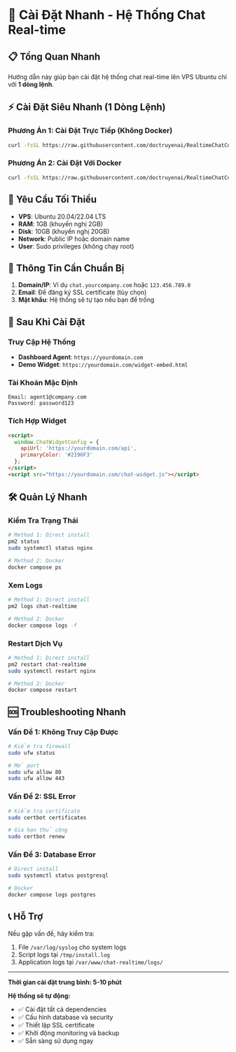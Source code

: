 # 🚀 Cài Đặt Nhanh - Hệ Thống Chat Real-time

## 📋 Tổng Quan Nhanh

Hướng dẫn này giúp bạn cài đặt hệ thống chat real-time lên VPS Ubuntu chỉ với **1 dòng lệnh**.

## ⚡ Cài Đặt Siêu Nhanh (1 Dòng Lệnh)

### Phương Án 1: Cài Đặt Trực Tiếp (Không Docker)

```bash
curl -fsSL https://raw.githubusercontent.com/doctruyenai/RealtimeChatConnect/main/deploy/install.sh | bash
```

### Phương Án 2: Cài Đặt Với Docker

```bash
curl -fsSL https://raw.githubusercontent.com/doctruyenai/RealtimeChatConnect/main/deploy/docker-install.sh | bash
```

## 🔧 Yêu Cầu Tối Thiểu

- **VPS**: Ubuntu 20.04/22.04 LTS
- **RAM**: 1GB (khuyến nghị 2GB)
- **Disk**: 10GB (khuyến nghị 20GB)
- **Network**: Public IP hoặc domain name
- **User**: Sudo privileges (không chạy root)

## 📝 Thông Tin Cần Chuẩn Bị

1. **Domain/IP**: Ví dụ `chat.yourcompany.com` hoặc `123.456.789.0`
2. **Email**: Để đăng ký SSL certificate (tùy chọn)
3. **Mật khẩu**: Hệ thống sẽ tự tạo nếu bạn để trống

## 🎯 Sau Khi Cài Đặt

### Truy Cập Hệ Thống
- **Dashboard Agent**: `https://yourdomain.com`
- **Demo Widget**: `https://yourdomain.com/widget-embed.html`

### Tài Khoản Mặc Định
```
Email: agent1@company.com
Password: password123
```

### Tích Hợp Widget
```html
<script>
  window.ChatWidgetConfig = {
    apiUrl: 'https://yourdomain.com/api',
    primaryColor: '#2196F3'
  };
</script>
<script src="https://yourdomain.com/chat-widget.js"></script>
```

## 🛠️ Quản Lý Nhanh

### Kiểm Tra Trạng Thái
```bash
# Method 1: Direct install
pm2 status
sudo systemctl status nginx

# Method 2: Docker
docker compose ps
```

### Xem Logs
```bash
# Method 1: Direct install
pm2 logs chat-realtime

# Method 2: Docker  
docker compose logs -f
```

### Restart Dịch Vụ
```bash
# Method 1: Direct install
pm2 restart chat-realtime
sudo systemctl restart nginx

# Method 2: Docker
docker compose restart
```

## 🆘 Troubleshooting Nhanh

### Vấn Đề 1: Không Truy Cập Được
```bash
# Kiểm tra firewall
sudo ufw status

# Mở port
sudo ufw allow 80
sudo ufw allow 443
```

### Vấn Đề 2: SSL Error
```bash
# Kiểm tra certificate
sudo certbot certificates

# Gia hạn thủ công
sudo certbot renew
```

### Vấn Đề 3: Database Error
```bash
# Direct install
sudo systemctl status postgresql

# Docker
docker compose logs postgres
```

## 📞 Hỗ Trợ

Nếu gặp vấn đề, hãy kiểm tra:
1. File `/var/log/syslog` cho system logs
2. Script logs tại `/tmp/install.log`
3. Application logs tại `/var/www/chat-realtime/logs/`

---

**Thời gian cài đặt trung bình: 5-10 phút**

**Hệ thống sẽ tự động:**
- ✅ Cài đặt tất cả dependencies
- ✅ Cấu hình database và security
- ✅ Thiết lập SSL certificate
- ✅ Khởi động monitoring và backup
- ✅ Sẵn sàng sử dụng ngay